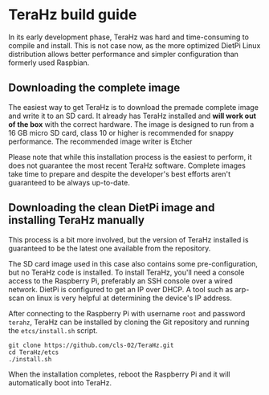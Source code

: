 # TeraHz build guide
In its early development phase, TeraHz was hard and time-consuming to compile and install.
This is not case now, as the more optimized DietPi Linux distribution allows
better performance and simpler configuration than formerly used Raspbian.

## Downloading the complete image
The easiest way to get TeraHz is to download the premade complete image and
write it to an SD card. It already has TeraHz installed and **will work out of
the box** with the correct hardware. The image is designed to run from a 16 GB
micro SD card, class 10 or higher is recommended for snappy performance. The
recommended image writer is Etcher

Please note that while this installation process is the easiest to perform, it
does not guarantee the most recent TeraHz software. Complete images take time to
prepare and despite the developer's best efforts aren't guaranteed to be always
up-to-date.

## Downloading the clean DietPi image and installing TeraHz manually
This process is a bit more involved, but the version of TeraHz installed is
guaranteed to be the latest one available from the repository.

The SD card image used in this case also contains some pre-configuration, but no
TeraHz code is installed. To install TeraHz, you'll need a console access to the
Raspberry Pi, preferably an SSH console over a wired network. DietPi is configured
to get an IP over DHCP. A tool such as arp-scan on linux is very helpful at determining
the device's IP address.

After connecting to the Raspberry Pi with username `root` and password `terahz`,
TeraHz can be installed by cloning the Git repository and running the `etcs/install.sh`
script.

```
git clone https://github.com/cls-02/TeraHz.git
cd TeraHz/etcs
./install.sh
```

When the installation completes, reboot the Raspberry Pi and it will
automatically boot into TeraHz.
